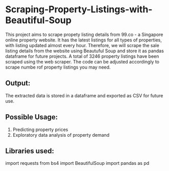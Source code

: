# Scraping-Property-Listings-with-Beautiful-Soup
This project aims to scrape propety listing details from 99.co - a Singapore online property website. It has the latest listings for all types of properties, with listing updated almost every hour. Therefore, we will scrape the sale listing details from the website using Beautuful Soup and store it as pandas dataframe for future projects. A total of 3246 property listings have been scraped using the web scraper. 
The code can be adjusted accordingly to scrape numbe rof property listings you may need. 

## Output:
The extracted data is stored in a dataframe and exported as CSV for future use. 

## Possible Usage:
1. Predicting property prices 
2. Exploratory data analysis of property demand 

## Libraries used: 
import requests
from bs4 import BeautifulSoup
import pandas as pd
